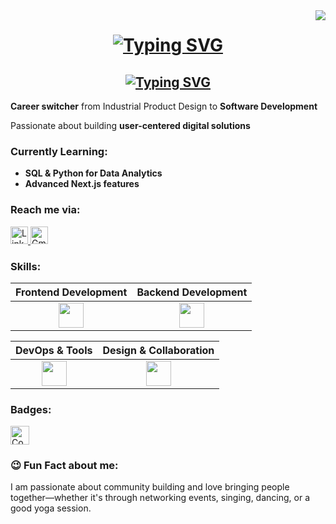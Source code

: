 <img align="right" src="https://visitor-badge.laobi.icu/badge?page_id=GuzideGuzelbey.GuzideGuzelbey" />

<h1 align="center">
    <a href="https://git.io/typing-svg"><img src="https://readme-typing-svg.demolab.com?font=Fira+Code&size=32&pause=1000&color=F616F7&center=true&vCenter=true&width=435&lines=%F0%9F%91%80+Hi!+I'm+G%C3%BCzide" alt="Typing SVG" /></a>
</h1> 

<h2 align="center">
    <a href="https://git.io/typing-svg"><img src="https://readme-typing-svg.demolab.com?font=Fira+Code&duration=4000&pause=100&color=1DDBF7&center=true&vCenter=true&multiline=true&width=440&height=89&lines=Full+Stack+Developer;BSc+%26+MSc;Industrial+Product+Design" alt="Typing SVG" /></a>
</h2> 

**Career switcher** from Industrial Product Design to **Software Development**  

Passionate about building **user-centered digital solutions**

### **Currently Learning:**  
-  **SQL & Python for Data Analytics**  
-  **Advanced Next.js features**

### **Reach me via:**  
<p align="left">
  <a href="(https://bit.ly/4kqoEq9)" target="_blank">
    <img src="[https://img.shields.io/badge/-LinkedIn-333333?style=flat&logo=linkedin&logoColor=white](https://img.icons8.com/?size=100&id=8808&format=png&color=4D4D4D)" alt="LinkedIn" height="28" />
  </a>
  <a href="mailto:guzide.guzelbey@gmail.com" target="_blank" >
    <img src="https://img.shields.io/badge/-Gmail-333333?style=flat&logo=gmail&logoColor=white" alt="Gmail" height="28" />
  </a>
</p>  

### **Skills:**  
| Frontend Development | Backend Development |
| :---: | :---: |
| <img src="https://skillicons.dev/icons?i=html,css,js,bootstrap,materialui,react,nextjs" height="40" /> | <img src="https://skillicons.dev/icons?i=nodejs,express,mysql,postgres" height="40" /> |

|  DevOps & Tools |  Design & Collaboration |
| :---: | :---: |
| <img src="https://skillicons.dev/icons?i=docker,powershell,vscode,git,github,netlify,postman" height="40" /> | <img src="https://skillicons.dev/icons?i=figma,ps,ai,slack" height="40" /> |

### **Badges:**  
<p align="left">
    <a href="https://www.codewars.com/users/GuzideGuzelbey" target="_blank">
    <img src="https://www.codewars.com/users/GuzideGuzelbey/badges/micro" alt="Codewars Badge" height="30" />
  </a>
</p>

### :wink: **Fun Fact about me:**  
I am passionate about community building and love bringing people together—whether it's through networking events, singing, dancing, or a good yoga session. 
